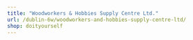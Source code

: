 ```yaml
---
title: "Woodworkers & Hobbies Supply Centre Ltd."
url: /dublin-6w/woodworkers-and-hobbies-supply-centre-ltd/
shop: doityourself
---
```


